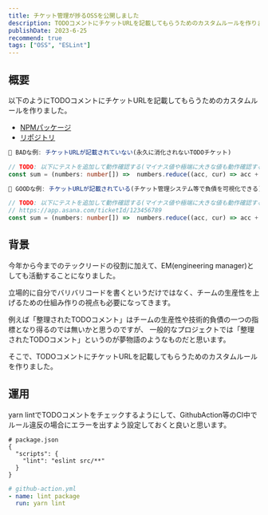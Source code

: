 ```yaml
---
title: チケット管理が捗るOSSを公開しました
description: TODOコメントにチケットURLを記載してもらうためのカスタムルールを作りました。
publishDate: 2023-6-25
recommend: true
tags: ["OSS", "ESLint"]
---
```


## 概要
以下のようにTODOコメントにチケットURLを記載してもらうためのカスタムルールを作りました。

- [NPMパッケージ](https://www.npmjs.com/package/eslint-plugin-todo-comment)
- [リポジトリ](https://github.com/ToyB0x/eslint-plugin-todo-comment)

```typescript
🙅 BADな例: チケットURLが記載されていない(永久に消化されないTODOチケット)

// TODO: 以下にテストを追加して動作確認する(マイナス値や極端に大きな値も動作確認する)
const sum = (numbers: number[]) =>  numbers.reduce((acc, cur) => acc + cur, 0)
```

```typescript
🙆 GOODな例: チケットURLが記載されている(チケット管理システム等で負債を可視化できる)

// TODO: 以下にテストを追加して動作確認する(マイナス値や極端に大きな値も動作確認する)
// https://app.asana.com/ticketId/123456789
const sum = (numbers: number[]) =>  numbers.reduce((acc, cur) => acc + cur, 0)
```

## 背景
今年から今までのテックリードの役割に加えて、EM(engineering manager)としても活動することになりました。  

立場的に自分でバリバリコードを書くというだけではなく、チームの生産性を上げるための仕組み作りの視点も必要になってきます。

例えば「整理されたTODOコメント」はチームの生産性や技術的負債の一つの指標となり得るのでは無いかと思うのですが、
一般的なプロジェクトでは「整理されたTODOコメント」というのが夢物語のようなものだと思います。

そこで、TODOコメントにチケットURLを記載してもらうためのカスタムルールを作りました。

## 運用
yarn lintでTODOコメントをチェックするようにして、GithubAction等のCI中でルール違反の場合にエラーを出すよう設定しておくと良いと思います。

```jsonc
# package.json
{
  "scripts": {
    "lint": "eslint src/**"
  }
}
```

```yaml
# github-action.yml
- name: lint package
  run: yarn lint
```
